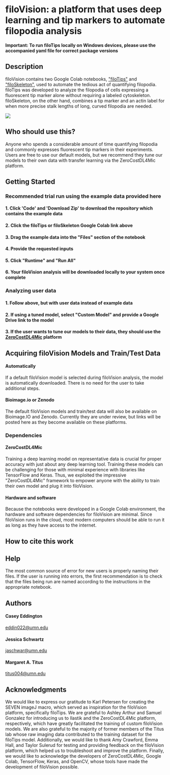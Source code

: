 # filoVision: a platform that uses deep learning and tip markers to automate filopodia analysis

**Important: To run filoTips locally on Windows devices, please use the accompanied yaml file for correct package versions**
  
## Description
filoVision contains two Google Colab notebooks, ["filoTips"](https://colab.research.google.com/drive/1mL7U63-lltjMoTKgpcUbhK-iV0GoYz3L) and ["filoSkeleton"](https://colab.research.google.com/drive/1-61DTdWYXMIecJqjE5nWMFue2JJBbuBj), used to automate the tedious act of quantifying filopodia. filoTips was developed to analyze the filopodia of cells expressing a fluorescent tip marker alone without requiring a labeled cytoskeleton. filoSkeleton, on the other hand, combines a tip marker and an actin label for when more precise stalk lengths of long, curved filopodia are needed.

<img src='https://user-images.githubusercontent.com/67563125/228642549-6a17d475-ebde-4338-a0d7-ed9ca3435fb1.jpg' />

## Who should use this?
Anyone who spends a considerable amount of time quantifying filopodia and commonly expresses fluorescent tip markers in their experiments. Users are free to use our default models, but we recommend they tune our models to their own data with transfer learning via the ZeroCostDL4Mic platform.

## Getting Started
### Recommended trial run using the example data provided here
#### 1. Click 'Code' and 'Download Zip' to download the repository which contains the example data
#### 2. Click the filoTips or filoSkeleton Google Colab link above
#### 3. Drag the example data into the "Files" section of the notebook
#### 4. Provide the requested inputs
#### 5. Click "Runtime" and "Run All"
#### 6. Your filoVision analysis will be downloaded locally to your system once complete

### Analyzing user data
#### 1. Follow above, but with user data instead of example data
#### 2. If using a tuned model, select "Custom Model" and provide a Google Drive link to the model
#### 3. If the user wants to tune our models to their data, they should use the [ZeroCostDL4Mic](https://github.com/HenriquesLab/ZeroCostDL4Mic) platform

## Acquiring filoVision Models and Train/Test Data
#### Automatically
If a default filoVision model is selected during filoVision analysis, the model is automatically downloaded. There is no need for the user to take additional steps.
#### Bioimage.io or Zenodo
The default filoVision models and train/test data will also be available on Bioimage.IO and Zenodo. Currently they are under review, but links will be posted here as they become available on these platforms.

### Dependencies
#### ZeroCostDL4Mic
Training a deep learning model on representative data is crucial for proper accuracy with just about any deep learning tool. Training these models can be challenging for those with minimal experience with libraries like TensorFlow and Keras. Thus, we exploited the impressive "ZeroCostDL4Mic" framework to empower anyone with the ability to train their own model and plug it into filoVision.

#### Hardware and software
Because the notebooks were developed in a Google Colab environment, the hardware and software dependencies for filoVision are minimal. Since filoVision runs in the cloud, most modern computers should be able to run it as long as they have access to the internet.

## How to cite this work

## Help
The most common source of error for new users is properly naming their files. If the user is running into errors, the first recommendation is to check that the files being run are named according to the instructions in the appropriate notebook.

## Authors
#### Casey Eddington
eddin022@umn.edu

#### Jessica Schwartz
jaschwar@umn.edu

#### Margaret A. Titus
titus004@umn.edu

## Acknowledgments
We would like to express our gratitude to Karl Petersen for creating the SEVEN imageJ macro, which served as inspiration for the filoVision platform, specifically filoTips. We are grateful to Ashley Arthur and Samuel Gonzalez for introducing us to Ilastik and the ZeroCostDL4Mic platform, respectively, which have greatly facilitated the training of custom filoVision models. We are also grateful to the majority of former members of the Titus lab whose raw imaging data contributed to the training dataset for the filoTips model. Additionally, we would like to thank Amy Crawford, Emma Hall, and Taylor Sulerud for testing and providing feedback on the filoVision platform, which helped us to troubleshoot and improve the platform. Finally, we would like to acknowledge the developers of ZeroCostDL4Mic, Google Colab, TensorFlow, Keras, and OpenCV, whose tools have made the development of filoVision possible.


